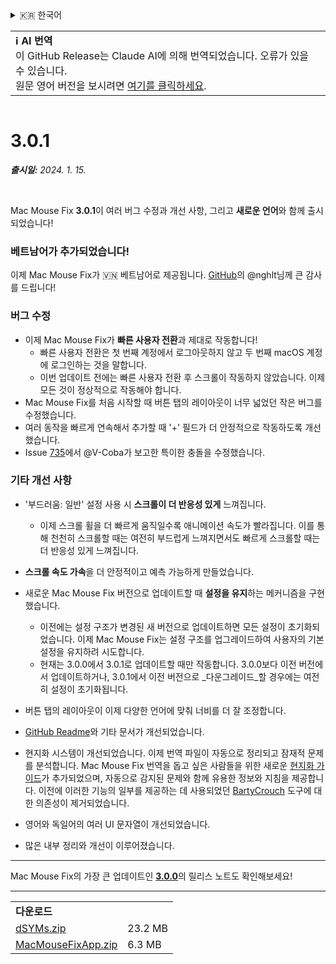 <details>
<summary>🇰🇷 한국어</summary>

[🇬🇧 English (GitHub)](https://github.com/noah-nuebling/mac-mouse-fix/releases/tag/3.0.1)\
[🇦🇩 Català](https://redirect.macmousefix.com/?target=mmf-release&tag=3.0.1&locale=ca)\
[🇩🇪 Deutsch](https://redirect.macmousefix.com/?target=mmf-release&tag=3.0.1&locale=de)\
[🇪🇸 Español](https://redirect.macmousefix.com/?target=mmf-release&tag=3.0.1&locale=es)\
[🇫🇷 Français](https://redirect.macmousefix.com/?target=mmf-release&tag=3.0.1&locale=fr)\
[🇮🇩 Indonesia](https://redirect.macmousefix.com/?target=mmf-release&tag=3.0.1&locale=id)\
[🇮🇹 Italiano](https://redirect.macmousefix.com/?target=mmf-release&tag=3.0.1&locale=it)\
[🇭🇺 Magyar](https://redirect.macmousefix.com/?target=mmf-release&tag=3.0.1&locale=hu)\
[🇳🇱 Nederlands](https://redirect.macmousefix.com/?target=mmf-release&tag=3.0.1&locale=nl)\
[🇵🇱 Polski](https://redirect.macmousefix.com/?target=mmf-release&tag=3.0.1&locale=pl)\
[🇧🇷 Português (Brasil)](https://redirect.macmousefix.com/?target=mmf-release&tag=3.0.1&locale=pt-BR)\
[🇵🇹 Português (Portugal)](https://redirect.macmousefix.com/?target=mmf-release&tag=3.0.1&locale=pt-PT)\
[🇷🇴 Română](https://redirect.macmousefix.com/?target=mmf-release&tag=3.0.1&locale=ro)\
[🇸🇪 Svenska](https://redirect.macmousefix.com/?target=mmf-release&tag=3.0.1&locale=sv)\
[🇻🇳 Tiếng Việt](https://redirect.macmousefix.com/?target=mmf-release&tag=3.0.1&locale=vi)\
[🇹🇷 Türkçe](https://redirect.macmousefix.com/?target=mmf-release&tag=3.0.1&locale=tr)\
[🇨🇿 Čeština](https://redirect.macmousefix.com/?target=mmf-release&tag=3.0.1&locale=cs)\
[🇬🇷 Ελληνικά](https://redirect.macmousefix.com/?target=mmf-release&tag=3.0.1&locale=el)\
[🇷🇺 Русский](https://redirect.macmousefix.com/?target=mmf-release&tag=3.0.1&locale=ru)\
[🇺🇦 Українська](https://redirect.macmousefix.com/?target=mmf-release&tag=3.0.1&locale=uk)\
[🇮🇱 עברית](https://redirect.macmousefix.com/?target=mmf-release&tag=3.0.1&locale=he)\
[🇸🇦 العربية](https://redirect.macmousefix.com/?target=mmf-release&tag=3.0.1&locale=ar)\
[🇮🇳 हिन्दी](https://redirect.macmousefix.com/?target=mmf-release&tag=3.0.1&locale=hi)\
[🇹🇭 ไทย](https://redirect.macmousefix.com/?target=mmf-release&tag=3.0.1&locale=th)\
[🇨🇳 中文 (简体)](https://redirect.macmousefix.com/?target=mmf-release&tag=3.0.1&locale=zh-Hans)\
[🇨🇳 中文 (繁體)](https://redirect.macmousefix.com/?target=mmf-release&tag=3.0.1&locale=zh-Hant)\
[🇭🇰 中文（香港)](https://redirect.macmousefix.com/?target=mmf-release&tag=3.0.1&locale=zh-HK)\
[🇯🇵 日本語](https://redirect.macmousefix.com/?target=mmf-release&tag=3.0.1&locale=ja)\
**🇰🇷 한국어**\
[Help translate Mac Mouse Fix to different languages!](https://github.com/noah-nuebling/mac-mouse-fix/discussions/731)
</details>
<table align=><td>
<b>ℹ️ AI 번역</b><br>
이 GitHub Release는 Claude AI에 의해 번역되었습니다. 오류가 있을 수 있습니다.<br>
원문 영어 버전을 보시려면 <a href="https://github.com/noah-nuebling/mac-mouse-fix/releases/tag/3.0.1">여기를 클릭하세요</a>.
</td></table>

<table></table>

# 3.0.1
***출시일:** 2024. 1. 15.*

<br>

Mac Mouse Fix **3.0.1**이 여러 버그 수정과 개선 사항, 그리고 **새로운 언어**와 함께 출시되었습니다!

### 베트남어가 추가되었습니다!

이제 Mac Mouse Fix가 🇻🇳 베트남어로 제공됩니다. [GitHub](https://GitHub.com/nghlt)의 @nghlt님께 큰 감사를 드립니다!


### 버그 수정

- 이제 Mac Mouse Fix가 **빠른 사용자 전환**과 제대로 작동합니다!
  - 빠른 사용자 전환은 첫 번째 계정에서 로그아웃하지 않고 두 번째 macOS 계정에 로그인하는 것을 말합니다.
  - 이번 업데이트 전에는 빠른 사용자 전환 후 스크롤이 작동하지 않았습니다. 이제 모든 것이 정상적으로 작동해야 합니다.
- Mac Mouse Fix를 처음 시작할 때 버튼 탭의 레이아웃이 너무 넓었던 작은 버그를 수정했습니다.
- 여러 동작을 빠르게 연속해서 추가할 때 '+' 필드가 더 안정적으로 작동하도록 개선했습니다.
- Issue [735](https://github.com/noah-nuebling/mac-mouse-fix/issues/735)에서 @V-Coba가 보고한 특이한 충돌을 수정했습니다.

### 기타 개선 사항

- '부드러움: 일반' 설정 사용 시 **스크롤이 더 반응성 있게** 느껴집니다.
  - 이제 스크롤 휠을 더 빠르게 움직일수록 애니메이션 속도가 빨라집니다. 이를 통해 천천히 스크롤할 때는 여전히 부드럽게 느껴지면서도 빠르게 스크롤할 때는 더 반응성 있게 느껴집니다.

- **스크롤 속도 가속**을 더 안정적이고 예측 가능하게 만들었습니다.
- 새로운 Mac Mouse Fix 버전으로 업데이트할 때 **설정을 유지**하는 메커니즘을 구현했습니다.
  - 이전에는 설정 구조가 변경된 새 버전으로 업데이트하면 모든 설정이 초기화되었습니다. 이제 Mac Mouse Fix는 설정 구조를 업그레이드하여 사용자의 기본 설정을 유지하려 시도합니다.
  - 현재는 3.0.0에서 3.0.1로 업데이트할 때만 작동합니다. 3.0.0보다 이전 버전에서 업데이트하거나, 3.0.1에서 이전 버전으로 _다운그레이드_할 경우에는 여전히 설정이 초기화됩니다.
- 버튼 탭의 레이아웃이 이제 다양한 언어에 맞춰 너비를 더 잘 조정합니다.
- [GitHub Readme](https://github.com/noah-nuebling/mac-mouse-fix#background)와 기타 문서가 개선되었습니다.
- 현지화 시스템이 개선되었습니다. 이제 번역 파일이 자동으로 정리되고 잠재적 문제를 분석합니다. Mac Mouse Fix 번역을 돕고 싶은 사람들을 위한 새로운 [현지화 가이드](https://github.com/noah-nuebling/mac-mouse-fix/discussions/731)가 추가되었으며, 자동으로 감지된 문제와 함께 유용한 정보와 지침을 제공합니다. 이전에 이러한 기능의 일부를 제공하는 데 사용되었던 [BartyCrouch](https://github.com/FlineDev/BartyCrouch) 도구에 대한 의존성이 제거되었습니다.
- 영어와 독일어의 여러 UI 문자열이 개선되었습니다.
- 많은 내부 정리와 개선이 이루어졌습니다.

---

Mac Mouse Fix의 가장 큰 업데이트인 [**3.0.0**](https://redirect.macmousefix.com/?target=mmf-release&tag=3.0.0&locale=ko)의 릴리스 노트도 확인해보세요!

---

<table align="start">
<tr>
    <td colspan=2>
        <b>다운로드</b>
    </td>
</tr>
<tr>
    <td><a href="https://github.com/noah-nuebling/mac-mouse-fix/releases/download/3.0.1/dSYMs.zip">dSYMs.zip</a></td>
    <td>23.2 MB</td>
</tr>
<tr>
    <td><a href="https://github.com/noah-nuebling/mac-mouse-fix/releases/download/3.0.1/MacMouseFixApp.zip">MacMouseFixApp.zip</a></td>
    <td>6.3 MB</td>
</tr>
</table>